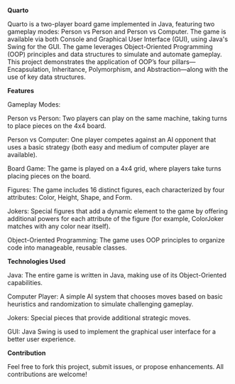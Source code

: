 **Quarto**

Quarto is a two-player board game implemented in Java, featuring two gameplay modes: Person vs Person and Person vs Computer. The game is available via both Console and Graphical User Interface (GUI), using Java's Swing for the GUI. The game leverages Object-Oriented Programming (OOP) principles and data structures to simulate and automate gameplay. This project demonstrates the application of OOP’s four pillars—Encapsulation, Inheritance, Polymorphism, and Abstraction—along with the use of key data structures.


**Features**


Gameplay Modes:

  Person vs Person: Two players can play on the same machine, taking turns to place pieces on the 4x4 board.
  
  Person vs Computer: One player competes against an AI opponent that uses a basic strategy (both easy and medium of computer player are available).
  
Board Game: The game is played on a 4x4 grid, where players take turns placing pieces on the board.

Figures: The game includes 16 distinct figures, each characterized by four attributes: Color, Height, Shape, and Form.

Jokers: Special figures that add a dynamic element to the game by offering additional powers for each attribute of the figure (for example, ColorJoker matches with any color near itself).

Object-Oriented Programming: The game uses OOP principles to organize code into manageable, reusable classes.


**Technologies Used**


Java: The entire game is written in Java, making use of its Object-Oriented capabilities.

Computer Player: A simple AI system that chooses moves based on basic heuristics and randomization to simulate challenging gameplay.

Jokers: Special pieces that provide additional strategic moves.

GUI: Java Swing is used to implement the graphical user interface for a better user experience.


**Contribution**

Feel free to fork this project, submit issues, or propose enhancements. All contributions are welcome!
